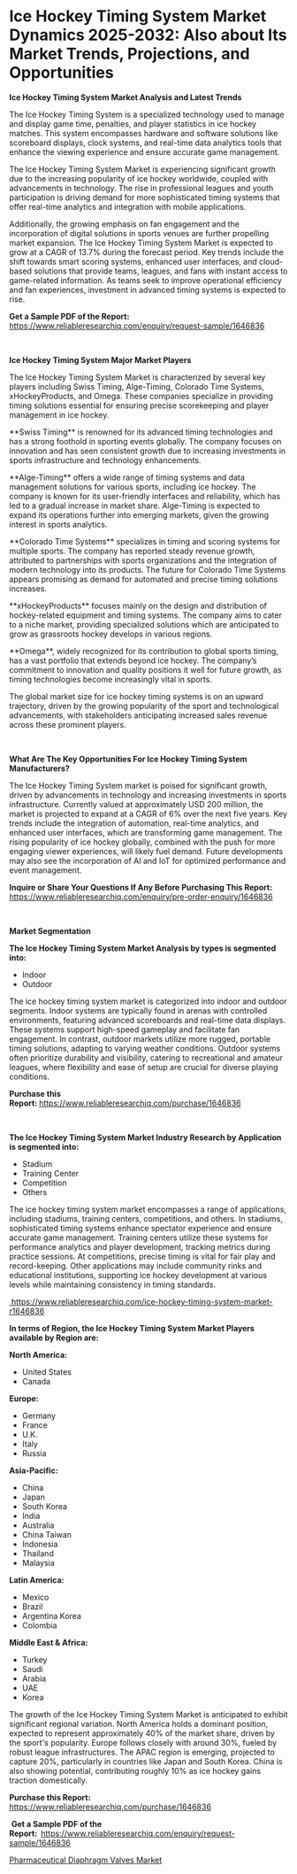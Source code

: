 <p><h1>Ice Hockey Timing System Market Dynamics 2025-2032: Also about Its Market Trends, Projections, and Opportunities</h1></p><p><strong>Ice Hockey Timing System Market Analysis and Latest Trends</strong></p>
<p><p>The Ice Hockey Timing System is a specialized technology used to manage and display game time, penalties, and player statistics in ice hockey matches. This system encompasses hardware and software solutions like scoreboard displays, clock systems, and real-time data analytics tools that enhance the viewing experience and ensure accurate game management. </p><p>The Ice Hockey Timing System Market is experiencing significant growth due to the increasing popularity of ice hockey worldwide, coupled with advancements in technology. The rise in professional leagues and youth participation is driving demand for more sophisticated timing systems that offer real-time analytics and integration with mobile applications. </p><p>Additionally, the growing emphasis on fan engagement and the incorporation of digital solutions in sports venues are further propelling market expansion. The Ice Hockey Timing System Market is expected to grow at a CAGR of 13.7% during the forecast period. Key trends include the shift towards smart scoring systems, enhanced user interfaces, and cloud-based solutions that provide teams, leagues, and fans with instant access to game-related information. As teams seek to improve operational efficiency and fan experiences, investment in advanced timing systems is expected to rise.</p></p>
<p><strong>Get a Sample PDF of the Report:&nbsp;</strong> <a href="https://www.reliableresearchiq.com/enquiry/request-sample/1646836?utm_campaign=2282&utm_medium=2&utm_source=Github&utm_content=ia&utm_term=11042025&utm_id=ice-hockey-timing-system">https://www.reliableresearchiq.com/enquiry/request-sample/1646836</a></p>
<p>&nbsp;</p>
<p><strong>Ice Hockey Timing System Major Market Players</strong></p>
<p><p>The Ice Hockey Timing System Market is characterized by several key players including Swiss Timing, Alge-Timing, Colorado Time Systems, xHockeyProducts, and Omega. These companies specialize in providing timing solutions essential for ensuring precise scorekeeping and player management in ice hockey.</p><p>**Swiss Timing** is renowned for its advanced timing technologies and has a strong foothold in sporting events globally. The company focuses on innovation and has seen consistent growth due to increasing investments in sports infrastructure and technology enhancements.</p><p>**Alge-Timing** offers a wide range of timing systems and data management solutions for various sports, including ice hockey. The company is known for its user-friendly interfaces and reliability, which has led to a gradual increase in market share. Alge-Timing is expected to expand its operations further into emerging markets, given the growing interest in sports analytics.</p><p>**Colorado Time Systems** specializes in timing and scoring systems for multiple sports. The company has reported steady revenue growth, attributed to partnerships with sports organizations and the integration of modern technology into its products. The future for Colorado Time Systems appears promising as demand for automated and precise timing solutions increases.</p><p>**xHockeyProducts** focuses mainly on the design and distribution of hockey-related equipment and timing systems. The company aims to cater to a niche market, providing specialized solutions which are anticipated to grow as grassroots hockey develops in various regions.</p><p>**Omega**, widely recognized for its contribution to global sports timing, has a vast portfolio that extends beyond ice hockey. The company’s commitment to innovation and quality positions it well for future growth, as timing technologies become increasingly vital in sports.</p><p>The global market size for ice hockey timing systems is on an upward trajectory, driven by the growing popularity of the sport and technological advancements, with stakeholders anticipating increased sales revenue across these prominent players.</p></p>
<p>&nbsp;</p>
<p><strong>What Are The Key Opportunities For Ice Hockey Timing System Manufacturers?</strong></p>
<p><p>The Ice Hockey Timing System market is poised for significant growth, driven by advancements in technology and increasing investments in sports infrastructure. Currently valued at approximately USD 200 million, the market is projected to expand at a CAGR of 6% over the next five years. Key trends include the integration of automation, real-time analytics, and enhanced user interfaces, which are transforming game management. The rising popularity of ice hockey globally, combined with the push for more engaging viewer experiences, will likely fuel demand. Future developments may also see the incorporation of AI and IoT for optimized performance and event management.</p></p>
<p><strong>Inquire or Share Your Questions If Any Before Purchasing This Report:</strong> <a href="https://www.reliableresearchiq.com/enquiry/pre-order-enquiry/1646836?utm_campaign=2282&utm_medium=2&utm_source=Github&utm_content=ia&utm_term=11042025&utm_id=ice-hockey-timing-system">https://www.reliableresearchiq.com/enquiry/pre-order-enquiry/1646836</a></p>
<p>&nbsp;</p>
<p><strong>Market Segmentation</strong></p>
<p><strong>The Ice Hockey Timing System Market Analysis by types is segmented into:</strong></p>
<p><ul><li>Indoor</li><li>Outdoor</li></ul></p>
<p><p>The ice hockey timing system market is categorized into indoor and outdoor segments. Indoor systems are typically found in arenas with controlled environments, featuring advanced scoreboards and real-time data displays. These systems support high-speed gameplay and facilitate fan engagement. In contrast, outdoor markets utilize more rugged, portable timing solutions, adapting to varying weather conditions. Outdoor systems often prioritize durability and visibility, catering to recreational and amateur leagues, where flexibility and ease of setup are crucial for diverse playing conditions.</p></p>
<p><strong>Purchase this Report:&nbsp;</strong><a href="https://www.reliableresearchiq.com/purchase/1646836?utm_campaign=2282&utm_medium=2&utm_source=Github&utm_content=ia&utm_term=11042025&utm_id=ice-hockey-timing-system">https://www.reliableresearchiq.com/purchase/1646836</a></p>
<p>&nbsp;</p>
<p><strong>The Ice Hockey Timing System Market Industry Research by Application is segmented into:</strong></p>
<p><ul><li>Stadium</li><li>Training Center</li><li>Competition</li><li>Others</li></ul></p>
<p><p>The ice hockey timing system market encompasses a range of applications, including stadiums, training centers, competitions, and others. In stadiums, sophisticated timing systems enhance spectator experience and ensure accurate game management. Training centers utilize these systems for performance analytics and player development, tracking metrics during practice sessions. At competitions, precise timing is vital for fair play and record-keeping. Other applications may include community rinks and educational institutions, supporting ice hockey development at various levels while maintaining consistency in timing standards.</p></p>
<p><a href="https://www.reliableresearchiq.com/ice-hockey-timing-system-market-r1646836?utm_campaign=2282&utm_medium=2&utm_source=Github&utm_content=ia&utm_term=11042025&utm_id=ice-hockey-timing-system">&nbsp;https://www.reliableresearchiq.com/ice-hockey-timing-system-market-r1646836</a></p>
<p><strong>In terms of Region, the Ice Hockey Timing System Market Players available by Region are:</strong></p>
<p>
    <p> <strong> North America: </strong>
        <ul>
            <li>United States</li>
            <li>Canada</li>
        </ul>
        </p> 
    <p> <strong> Europe: </strong>
        <ul>
            <li>Germany</li>
            <li>France</li>
            <li>U.K.</li>
            <li>Italy</li>
            <li>Russia</li>
        </ul>
        </p> 
    <p> <strong> Asia-Pacific: </strong>
        <ul>
            <li>China</li>
            <li>Japan</li>
            <li>South Korea</li>
            <li>India</li>
            <li>Australia</li>
            <li>China Taiwan</li>
            <li>Indonesia</li>
            <li>Thailand</li>
            <li>Malaysia</li>
        </ul>
        </p> 
    <p> <strong> Latin America: </strong>
        <ul>
            <li>Mexico</li>
            <li>Brazil</li>
            <li>Argentina Korea</li>
            <li>Colombia</li>
        </ul>
        </p> 
    <p> <strong> Middle East & Africa: </strong>
        <ul>
            <li>Turkey</li>
            <li>Saudi</li>
            <li>Arabia</li>
            <li>UAE</li>
            <li>Korea</li>
        </ul>
    </p>
    </p>
<p><p>The growth of the Ice Hockey Timing System Market is anticipated to exhibit significant regional variation. North America holds a dominant position, expected to represent approximately 40% of the market share, driven by the sport's popularity. Europe follows closely with around 30%, fueled by robust league infrastructures. The APAC region is emerging, projected to capture 20%, particularly in countries like Japan and South Korea. China is also showing potential, contributing roughly 10% as ice hockey gains traction domestically.</p></p>
<p><strong>Purchase this Report: </strong><a href="https://www.reliableresearchiq.com/purchase/1646836?utm_campaign=2282&utm_medium=2&utm_source=Github&utm_content=ia&utm_term=11042025&utm_id=ice-hockey-timing-system">https://www.reliableresearchiq.com/purchase/1646836</a></p>
<p>&nbsp;<strong>Get a Sample PDF of the Report:&nbsp;&nbsp;</strong><a href="https://www.reliableresearchiq.com/enquiry/request-sample/1646836?utm_campaign=2282&utm_medium=2&utm_source=Github&utm_content=ia&utm_term=11042025&utm_id=ice-hockey-timing-system">https://www.reliableresearchiq.com/enquiry/request-sample/1646836</a></p>
<p><strong></strong></p>
<p><p><a href="https://github.com/muoioconzej8/Market-Research-Report-List-1/blob/main/pharmaceutical-diaphragm-valves-market.md?utm_campaign=2282&utm_medium=2&utm_source=Github&utm_content=ia&utm_term=11042025&utm_id=ice-hockey-timing-system">Pharmaceutical Diaphragm Valves Market</a></p></p>